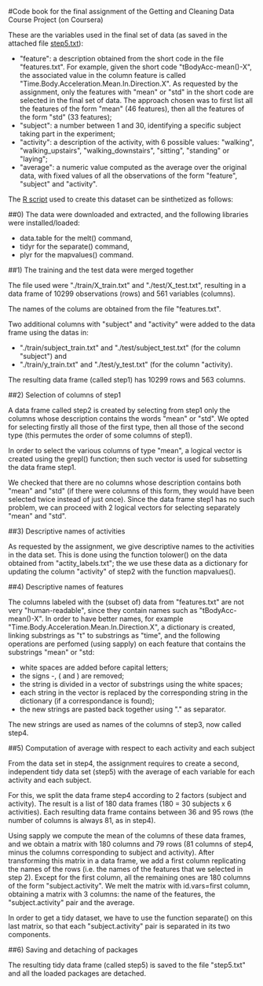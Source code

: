 #Code book for the final assignment of the Getting and Cleaning Data Course Project (on Coursera)

These are the variables used in the final set of data (as saved in the attached file [step5.txt](https://github.com/matteo-tommasini/getting_and_cleaning_data/blob/master/step5.txt)):

* "feature": a description obtained from the short code in the file "features.txt". For example, given the short code "tBodyAcc-mean()-X", the associated value in the column feature is called "Time.Body.Acceleration.Mean.In.Direction.X". As requested by the assignment, only the features with "mean" or "std" in the short code are selected in the final set of data. The approach chosen was to first list all the features of the form "mean" (46 features), then all the features of the form "std" (33 features);
* "subject": a number between 1 and 30, identifying a specific subject taking part in the experiment;
* "activity": a description of the activity, with 6 possible values: "walking", "walking_upstairs", "walking_downstairs", "sitting", "standing" or "laying";
* "average": a numeric value computed as the average over the original data, with fixed values of all the observations of the form "feature", "subject" and "activity".

The [R script](https://github.com/matteo-tommasini/getting_and_cleaning_data/blob/master/run_analysis.R) used to create this dataset can be sinthetized as follows:

##0) The data were downloaded and extracted, and the following libraries were installed/loaded:

* data.table for the melt() command,
* tidyr for the separate() command,
* plyr for the mapvalues() command.

##1) The training and the test data were merged together

The file used were "./train/X\_train.txt" and "./test/X\_test.txt", resulting in a data frame of 10299 observations (rows) and 561 variables (columns).

The names of the colums are obtained from the file "features.txt".

Two additional columns with "subject" and "activity" were added to the data frame using the datas in:
* "./train/subject\_train.txt" and "./test/subject\_test.txt" (for the column "subject") and
* "./train/y\_train.txt" and "./test/y\_test.txt" (for the column "activity).

The resulting data frame (called step1) has 10299 rows and 563 columns.

##2) Selection of columns of step1

A data frame called step2 is created by selecting from step1 only the columns whose description contains the words "mean" or "std". We opted for selecting firstly all those of the first type, then all those of the second type (this permutes the order of some columns of step1).

In order to select the various columns of type "mean", a logical vector is created using the grepl() function; then such vector is used for subsetting the data frame step1.

We checked that there are no columns whose description contains both "mean" and "std" (if there were columns of this form, they would have been selected twice instead of just once). Since the data frame step1 has no such problem, we can proceed with 2 logical vectors for selecting separately "mean" and "std".

##3) Descriptive names of activities 

As requested by the assignment, we give descriptive names to the activities in the data set. This is done using the function tolower() on the data obtained from "actity_labels.txt"; the we use these data as a dictionary for updating the column "activity" of step2 with the function mapvalues().

##4) Descriptive names of features

The columns labeled with the (subset of) data from "features.txt" are not very "human-readable", since they contain names such as 
"tBodyAcc-mean()-X". In order to have better names, for example "Time.Body.Acceleration.Mean.In.Direction.X", a dictionary is created, linking substrings as "t" to substrings as "time", and the following operations are perfomed (using sapply) on each feature that contains the substrings "mean" or "std:

* white spaces are added before capital letters;
* the signs -, ( and ) are removed;
* the string is divided in a vector of substrings using the white spaces;
* each string in the vector is replaced by the corresponding string in the dictionary (if a correspondance is found);
* the new strings are pasted back together using "." as separator.

The new strings are used as names of the columns of step3, now called step4.

##5) Computation of average with respect to each activity and each subject

From the data set in step4, the assignment requires to create a second, independent tidy data set (step5) with the average of each variable for each activity and each subject.

For this, we split the data frame step4 according to 2 factors (subject and activity).
The result is a list of 180 data frames (180 = 30 subjects x 6 activities).
Each resulting data frame contains between 36 and 95 rows (the number of columns is always 81, as in step4).

Using sapply we compute the mean of the columns of these data frames, and we obtain a matrix with 180 columns and 79 rows (81 columns of step4, minus the columns corresponding to subject and activity). After transforming this matrix in a data frame, we add a first column replicating the names of the rows (i.e. the names of the features that we selected in step 2). Except for the first column, all the remaining ones are 180 columns of the form "subject.activity". We melt the matrix with id.vars=first column, obtaining a matrix with 3 columns: the name of the features, the "subject.activity" pair and the average.

In order to get a tidy dataset, we have to use the function separate() on this last matrix, so that each "subject.activity" pair is separated in its two components.

##6) Saving and detaching of packages

The resulting tidy data frame (called step5) is saved to the file "step5.txt" and all the loaded packages are detached.

